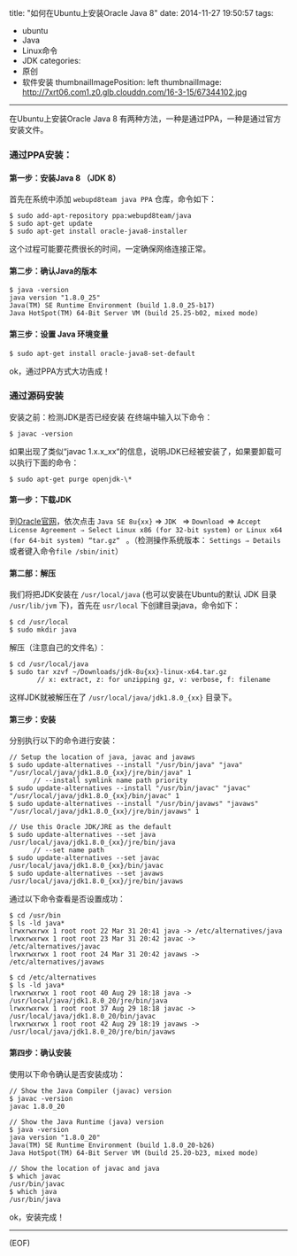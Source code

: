 title: "如何在Ubuntu上安装Oracle Java 8"
date: 2014-11-27 19:50:57
tags:
  - ubuntu
  - Java
  - Linux命令
  - JDK
categories:
  - 原创
  - 软件安装
thumbnailImagePosition: left
thumbnailImage: http://7xrt06.com1.z0.glb.clouddn.com/16-3-15/67344102.jpg
---

在Ubuntu上安装Oracle Java 8 有两种方法，一种是通过PPA，一种是通过官方安装文件。
<!--more-->
### 通过PPA安装：

#### 第一步：安装Java 8 （JDK 8）
首先在系统中添加 `webupd8team java PPA` 仓库，命令如下：
```shell
$ sudo add-apt-repository ppa:webupd8team/java
$ sudo apt-get update
$ sudo apt-get install oracle-java8-installer
```
这个过程可能要花费很长的时间，一定确保网络连接正常。 

#### 第二步：确认Java的版本
```shell
$ java -version
java version "1.8.0_25"
Java(TM) SE Runtime Environment (build 1.8.0_25-b17)
Java HotSpot(TM) 64-Bit Server VM (build 25.25-b02, mixed mode)
```
#### 第三步：设置 Java 环境变量
```shell
$ sudo apt-get install oracle-java8-set-default
```
ok，通过PPA方式大功告成！

### 通过源码安装
安装之前：检测JDK是否已经安装
在终端中输入以下命令：
```shell
$ javac -version
```
如果出现了类似“javac 1.x.x_xx“的信息，说明JDK已经被安装了，如果要卸载可以执行下面的命令：
```shell
$ sudo apt-get purge openjdk-\*
```

#### 第一步：下载JDK
到[Oracle官网]( http://www.oracle.com/technetwork/java/javase/downloads/index.html)，依次点击 `Java SE 8u{xx}` ⇒  `JDK ` ⇒  `Download `⇒   `Accept License Agreement ⇒ Select Linux x86 (for 32-bit system) or Linux x64 (for 64-bit system) “tar.gz“ ` 。（检测操作系统版本： `Settings ⇒ Details` 或者键入命令`file /sbin/init`）

#### 第二部：解压
我们将把JDK安装在 `/usr/local/java` (也可以安装在Ubuntu的默认 JDK 目录  `/usr/lib/jvm` 下)，首先在 `usr/local` 下创建目录java，命令如下：
```shell
$ cd /usr/local
$ sudo mkdir java
```
解压（注意自己的文件名）：
```shell
$ cd /usr/local/java
$ sudo tar xzvf ~/Downloads/jdk-8u{xx}-linux-x64.tar.gz
       // x: extract, z: for unzipping gz, v: verbose, f: filename
```
这样JDK就被解压在了 `/usr/local/java/jdk1.8.0_{xx}` 目录下。

#### 第三步：安装
分别执行以下的命令进行安装：
```shell
// Setup the location of java, javac and javaws
$ sudo update-alternatives --install "/usr/bin/java" "java" "/usr/local/java/jdk1.8.0_{xx}/jre/bin/java" 1
      // --install symlink name path priority
$ sudo update-alternatives --install "/usr/bin/javac" "javac" "/usr/local/java/jdk1.8.0_{xx}/bin/javac" 1
$ sudo update-alternatives --install "/usr/bin/javaws" "javaws" "/usr/local/java/jdk1.8.0_{xx}/jre/bin/javaws" 1
 
// Use this Oracle JDK/JRE as the default
$ sudo update-alternatives --set java /usr/local/java/jdk1.8.0_{xx}/jre/bin/java
      // --set name path
$ sudo update-alternatives --set javac /usr/local/java/jdk1.8.0_{xx}/bin/javac
$ sudo update-alternatives --set javaws /usr/local/java/jdk1.8.0_{xx}/jre/bin/javaws
```
通过以下命令查看是否设置成功：
```shell
$ cd /usr/bin
$ ls -ld java*
lrwxrwxrwx 1 root root 22 Mar 31 20:41 java -> /etc/alternatives/java
lrwxrwxrwx 1 root root 23 Mar 31 20:42 javac -> /etc/alternatives/javac
lrwxrwxrwx 1 root root 24 Mar 31 20:42 javaws -> /etc/alternatives/javaws
 
$ cd /etc/alternatives
$ ls -ld java*
lrwxrwxrwx 1 root root 40 Aug 29 18:18 java -> /usr/local/java/jdk1.8.0_20/jre/bin/java
lrwxrwxrwx 1 root root 37 Aug 29 18:18 javac -> /usr/local/java/jdk1.8.0_20/bin/javac
lrwxrwxrwx 1 root root 42 Aug 29 18:19 javaws -> /usr/local/java/jdk1.8.0_20/jre/bin/javaws
```

#### 第四步：确认安装
使用以下命令确认是否安装成功：
```shell
// Show the Java Compiler (javac) version
$ javac -version
javac 1.8.0_20
 
// Show the Java Runtime (java) version
$ java -version
java version "1.8.0_20"
Java(TM) SE Runtime Environment (build 1.8.0_20-b26)
Java HotSpot(TM) 64-Bit Server VM (build 25.20-b23, mixed mode)
 
// Show the location of javac and java
$ which javac
/usr/bin/javac
$ which java
/usr/bin/java
```
ok，安装完成！
***
(EOF)


